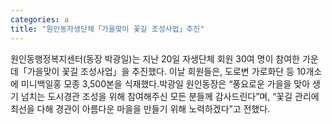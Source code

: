 ```yaml
---
categories: a
title: "원인동자생단체「가을맞이 꽃길 조성사업」추진"
---
```

원인동행정복지센터(동장 박광일)는 지난 20일 자생단체 회원 30여 명이 참여한 가운데「가을맞이 꽃길 조성사업」을 추진했다. 이날 회원들은, 도로변 가로화단 등 10개소에 미니백일홍 모종 3,500본을 식재했다.박광일 원인동장은 “풍요로운 가을을 맞아 생기 넘치는 도시경관 조성을 위해 참여해주신 모든 분들께 감사드린다”며, “꽃길 관리에 최선을 다해 경관이 아름다운 마을을 만들기 위해 노력하겠다”고 전했다.